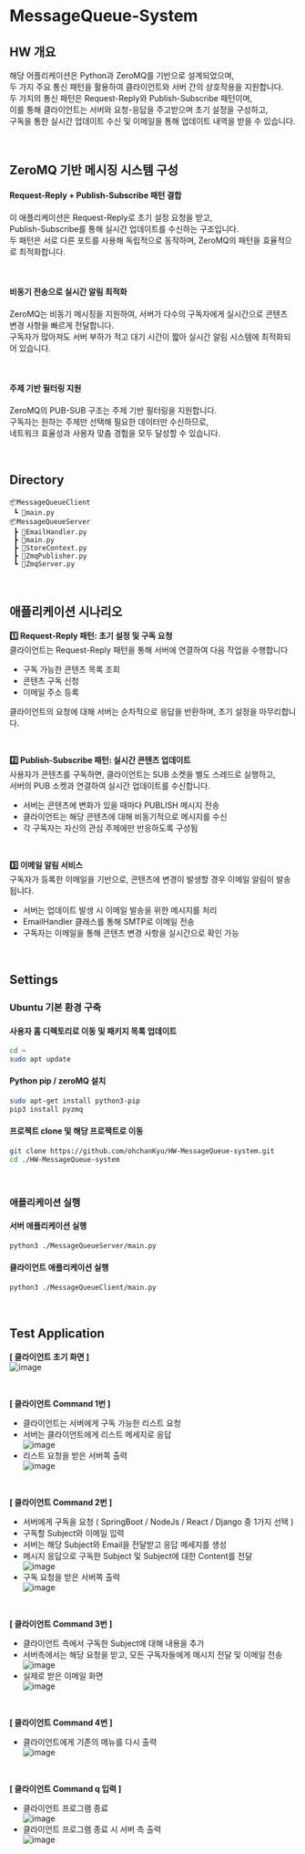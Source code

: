 # MessageQueue-System

## HW 개요
해당 어플리케이션은 Python과 ZeroMQ를 기반으로 설계되었으며, <br>
두 가지 주요 통신 패턴을 활용하여 클라이언트와 서버 간의 상호작용을 지원합니다. <br>
두 가지의 통신 패턴은 Request-Reply와 Publish-Subscribe 패턴이며, <br>
이를 통해 클라이언트는 서버와 요청-응답을 주고받으며 초기 설정을 구성하고, <br>
구독을 통한 실시간 업데이트 수신 및 이메일을 통해 업데이트 내역을 받을 수 있습니다. <br>

<br>

## ZeroMQ 기반 메시징 시스템 구성
#### Request-Reply + Publish-Subscribe 패턴 결합
이 애플리케이션은 Request-Reply로 초기 설정 요청을 받고, <br>
Publish-Subscribe를 통해 실시간 업데이트를 수신하는 구조입니다. <br>
두 패턴은 서로 다른 포트를 사용해 독립적으로 동작하며, ZeroMQ의 패턴을 효율적으로 최적화합니다. <br>

<br>

#### 비동기 전송으로 실시간 알림 최적화
ZeroMQ는 비동기 메시징을 지원하여, 서버가 다수의 구독자에게 실시간으로 콘텐츠 변경 사항을 빠르게 전달합니다. <br>
구독자가 많아져도 서버 부하가 적고 대기 시간이 짧아 실시간 알림 시스템에 최적화되어 있습니다. <br>

<br>

#### 주제 기반 필터링 지원
ZeroMQ의 PUB-SUB 구조는 주제 기반 필터링을 지원합니다. <br>
구독자는 원하는 주제만 선택해 필요한 데이터만 수신하므로, <br>
네트워크 효율성과 사용자 맞춤 경험을 모두 달성할 수 있습니다. <br>

<br>

## **Directory**
```
📦MessageQueueClient
 ┗ 📜main.py
📦MessageQueueServer
 ┣ 📜EmailHandler.py
 ┣ 📜main.py
 ┣ 📜StoreContext.py
 ┣ 📜ZmqPublisher.py
 ┗ 📜ZmqServer.py
```

<br>

## 애플리케이션 시나리오

**1️⃣ Request-Reply 패턴: 초기 설정 및 구독 요청** <br>
클라이언트는 Request-Reply 패턴을 통해 서버에 연결하여 다음 작업을 수행합니다 <br>
- 구독 가능한 콘텐츠 목록 조회 <br>
- 콘텐츠 구독 신청 <br>
- 이메일 주소 등록 <br>

클라이언트의 요청에 대해 서버는 순차적으로 응답을 반환하며, 초기 설정을 마무리합니다. <br>

<br>

**2️⃣ Publish-Subscribe 패턴: 실시간 콘텐츠 업데이트** <br>
사용자가 콘텐츠를 구독하면, 클라이언트는 SUB 소켓을 별도 스레드로 실행하고, <br>
서버의 PUB 소켓과 연결하여 실시간 업데이트를 수신합니다. <br>
- 서버는 콘텐츠에 변화가 있을 때마다 PUBLISH 메시지 전송 <br>
- 클라이언트는 해당 콘텐츠에 대해 비동기적으로 메시지를 수신 <br>
- 각 구독자는 자신의 관심 주제에만 반응하도록 구성됨 <br>

<br>

**3️⃣ 이메일 알림 서비스** <br>
구독자가 등록한 이메일을 기반으로, 콘텐츠에 변경이 발생할 경우 이메일 알림이 발송됩니다. <br>
- 서버는 업데이트 발생 시 이메일 발송을 위한 메시지를 처리 <br>
- EmailHandler 클래스를 통해 SMTP로 이메일 전송 <br>
- 구독자는 이메일을 통해 콘텐츠 변경 사항을 실시간으로 확인 가능 <br>

<br>

## **Settings**
### Ubuntu 기본 환경 구축
#### 사용자 홈 디렉토리로 이동 및 패키지 목록 업데이트
```Bash
cd ~
sudo apt update
```
#### Python pip / zeroMQ 설치
```Bash
sudo apt-get install python3-pip
pip3 install pyzmq
```
#### 프로젝트 clone 및 해당 프로젝트로 이동
```Bash
git clone https://github.com/ohchanKyu/HW-MessageQueue-system.git
cd ./HW-MessageQueue-system
```

<br>

### 애플리케이션 실행
#### 서버 애플리케이션 실행
```Bash
python3 ./MessageQueueServer/main.py
```
#### 클라이언트 애플리케이션 실행
```Bash
python3 ./MessageQueueClient/main.py
```

<br>

## **Test Application**
**[ 클라이언트 초기 화면 ]** <br>
![image](https://github.com/user-attachments/assets/3c0a4728-7e6c-4159-ac12-fdf159e9e34d)

<br>

**[ 클라이언트 Command 1번 ]** <br>
- 클라이언트는 서버에게 구독 가능한 리스트 요청 <br>
- 서버는 클라이언트에게 리스트 메세지로 응답 <br>
![image](https://github.com/user-attachments/assets/a233e9c8-11f7-4448-822a-0ad96d4c8963)
- 리스트 요청을 받은 서버쪽 출력 <br>
![image](https://github.com/user-attachments/assets/510ce449-8f7b-4d85-9440-201035906287)

<br>

**[ 클라이언트 Command 2번 ]** <br>
- 서버에게 구독을 요청 ( SpringBoot / NodeJs / React / Django 중 1가지 선택 ) <br>
- 구독할 Subject와 이메일 입력 <br>
- 서버는 해당 Subject와 Email을 전달받고 응답 메세지를 생성 <br>
- 메시지 응답으로 구독한 Subject 및 Subject에 대한 Content를 전달 <br>
![image](https://github.com/user-attachments/assets/8225dd8b-aef5-46ee-a7f5-d8cebb4a78b4)
- 구독 요청을 받은 서버쪽 출력 <br>
![image](https://github.com/user-attachments/assets/cdbaa68f-c158-4e27-a002-6788ea0ab24a)

<br>

**[ 클라이언트 Command 3번 ]** <br>
- 클라이언트 측에서 구독한 Subject에 대해 내용을 추가 <br>
- 서버측에서는 해당 요청을 받고, 모든 구독자들에게 메시지 전달 및 이메일 전송 <br>
![image](https://github.com/user-attachments/assets/abeeec1a-a51a-4194-a23a-731d187c44c8)
- 실제로 받은 이메일 화면 <br>
![image](https://github.com/user-attachments/assets/553b2d6b-a0b0-4b2e-bf78-ec63dba0b426)

<br>

**[ 클라이언트 Command 4번 ]** <br>
- 클라이언트에게 기존의 메뉴를 다시 출력 <br>
![image](https://github.com/user-attachments/assets/e22aa1a5-535e-41b6-9b01-0e737e4fbc69)

<br>

**[ 클라이언트 Command q 입력 ]** <br>
- 클라이언트 프로그램 종료 <br>
![image](https://github.com/user-attachments/assets/a6d1f4d0-5ba0-405f-bf9f-8b50d7dff930)
- 클라이언트 프로그램 종료 시 서버 측 출력 <br>
![image](https://github.com/user-attachments/assets/2b296c99-27c1-4502-9bf4-3ad1d6de6add)


